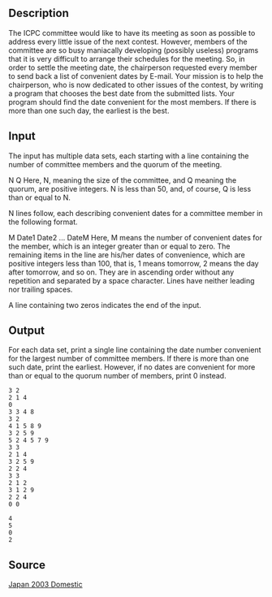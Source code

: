 <h2>Description</h2><p>The ICPC committee would like to have its meeting as soon as possible to address every little issue of the next contest. However, members of the committee are so busy maniacally developing (possibly useless) programs that it is very difficult to arrange their schedules for the meeting. So, in order to settle the meeting date, the chairperson requested every member to send back a list of convenient dates by E-mail. Your mission is to help the chairperson, who is now dedicated to other issues of the contest, by writing a program that chooses the best date from the submitted lists. Your program should find the date convenient for the most members. If there is more than one such day, the earliest is the best. </p><h2>Input</h2><p>The input has multiple data sets, each starting with a line containing the number of committee members and the quorum of the meeting. 
</p>
N Q
Here, N, meaning the size of the committee, and Q meaning the quorum, are positive integers. N is less than 50, and, of course, Q is less than or equal to N. 

N lines follow, each describing convenient dates for a committee member in the following format. 

M Date1 Date2 ... DateM 
Here, M means the number of convenient dates for the member, which is an integer greater than or equal to zero. The remaining items in the line are his/her dates of convenience, which are positive integers less than 100, that is, 1 means tomorrow, 2 means the day after tomorrow, and so on. They are in ascending order without any repetition and separated by a space character. Lines have neither leading nor trailing spaces. 

A line containing two zeros indicates the end of the input. 
<h2>Output</h2><p>For each data set, print a single line containing the date number convenient for the largest number of committee members. If there is more than one such date, print the earliest. However, if no dates are convenient for more than or equal to the quorum number of members, print 0 instead.</p><pre><code class="language-input1">3 2
2 1 4
0
3 3 4 8
3 2
4 1 5 8 9
3 2 5 9
5 2 4 5 7 9
3 3
2 1 4
3 2 5 9
2 2 4
3 3
2 1 2
3 1 2 9
2 2 4
0 0
</code></pre><pre><code class="language-output1">4
5
0
2
</code></pre><h2>Source</h2><a href="searchproblem?field=source&amp;key=Japan+2003+Domestic">Japan 2003 Domestic</a>